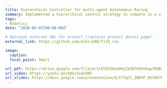 ```yaml
---
title: Hierarchical Controller for multi-agent Autonomous Racing
summary: Implemented a hierarchical control strategy to compete in a virtual head-to-head racing of 1/10th scale autonomous cars. The controller employs a two-level structure- a high-level planner that generates a reference trajectory that maximizes the progress on the track ensuring obstacle avoidance. Next, we use MPC based tracker for tracking the reference trajectory obtained from the planner. The resulting strategy, capable of completing overtakes, successfully completed the race with a winning rate of 90%.
tags:
- Robotics
date: "2020-05-01T00:00:00Z"

# Optional external URL for project (replaces project detail page).
external_link: https://github.com/mihirp98/f110_ros

image:
  caption: 
  focal_point: Smart

url_pdf: https://drive.google.com/file/d/1r8lEVZ8ub0HjIbZW70GhVhwp7E8Bt6sB/view?usp=sharing
url_video: https://youtu.be/bAGs3sdx5NI
url_slides: https://docs.google.com/presentation/d/1TfqCt_ZN9YP_0XJkR7FtkExH2t3G5-iaSoPBKsTVhXU/edit?usp=sharing
---
```

